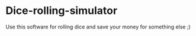 # Dice-rolling-simulator
Use this software for rolling dice and save your money for something else ;)
